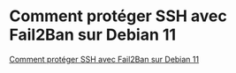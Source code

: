 # Comment protéger SSH avec Fail2Ban sur Debian 11

[Comment protéger SSH avec Fail2Ban sur Debian 11](https://www.digitalocean.com/community/tutorials/how-to-protect-ssh-with-fail2ban-on-debian-11)

